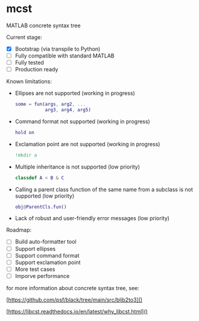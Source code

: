 # mcst
MATLAB concrete syntax tree

Current stage:
+ [x] Bootstrap (via transpile to Python)
+ [ ] Fully compatible with standard MATLAB
+ [ ] Fully tested
+ [ ] Production ready

Known limitations:
+ Ellipses are not supported (working in progress)
  ```MATLAB
  some = fun(args, arg2, ...
             arg3, arg4, arg5)
  ```
+ Command format not supported (working in progress)
  ```MATLAB
  hold on
  ```
+ Exclamation point are not supported (working in progress)
  ```MATLAB
  !mkdir a
  ```
+ Multiple inheritance is not supported (low priority)
  ```MATLAB
  classdef A < B & C
  ```
+ Calling a parent class function of the same name from a subclass is not supported (low priority)
  ```MATLAB
  obj@ParentCls.fun()
  ```
+ Lack of robust and user-friendly error messages (low priority)

Roadmap: 
+ [ ] Build auto-formatter tool
+ [ ] Support ellipses
+ [ ] Support command format
+ [ ] Support exclamation point
+ [ ] More test cases
+ [ ] Imporve performance

for more information about concrete syntax tree, see:

[https://github.com/psf/black/tree/main/src/blib2to3]()

[https://libcst.readthedocs.io/en/latest/why_libcst.html]()

